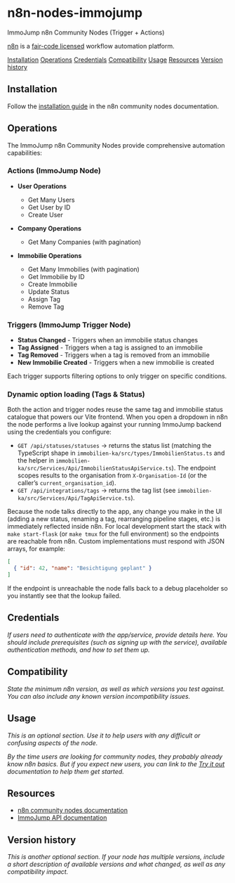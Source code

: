 # n8n-nodes-immojump

ImmoJump n8n Community Nodes (Trigger + Actions)

[n8n](https://n8n.io/) is a [fair-code licensed](https://docs.n8n.io/reference/license/) workflow automation platform.

[Installation](#installation)
[Operations](#operations)
[Credentials](#credentials)
[Compatibility](#compatibility)
[Usage](#usage)
[Resources](#resources)
[Version history](#version-history)

## Installation

Follow the [installation guide](https://docs.n8n.io/integrations/community-nodes/installation/) in the n8n community nodes documentation.

## Operations

The ImmoJump n8n Community Nodes provide comprehensive automation capabilities:

### Actions (ImmoJump Node)
* **User Operations**
  - Get Many Users
  - Get User by ID
  - Create User

* **Company Operations**
  - Get Many Companies (with pagination)

* **Immobilie Operations**
  - Get Many Immobilies (with pagination)
  - Get Immobilie by ID
  - Create Immobilie
  - Update Status
  - Assign Tag
  - Remove Tag

### Triggers (ImmoJump Trigger Node)
* **Status Changed** - Triggers when an immobilie status changes
* **Tag Assigned** - Triggers when a tag is assigned to an immobilie
* **Tag Removed** - Triggers when a tag is removed from an immobilie
* **New Immobilie Created** - Triggers when a new immobilie is created

Each trigger supports filtering options to only trigger on specific conditions.

### Dynamic option loading (Tags & Status)

Both the action and trigger nodes reuse the same tag and immobilie status catalogue that powers our Vite frontend. When you open a dropdown in n8n the node performs a live lookup against your running ImmoJump backend using the credentials you configure:

- `GET /api/statuses/statuses` → returns the status list (matching the TypeScript shape in `immobilien-ka/src/types/ImmobilienStatus.ts` and the helper in `immobilien-ka/src/Services/Api/ImmobilienStatusApiService.ts`). The endpoint scopes results to the organisation from `X-Organisation-Id` (or the caller’s `current_organisation_id`).
- `GET /api/integrations/tags` → returns the tag list (see `immobilien-ka/src/Services/Api/TagApiService.ts`).

Because the node talks directly to the app, any change you make in the UI (adding a new status, renaming a tag, rearranging pipeline stages, etc.) is immediately reflected inside n8n. For local development start the stack with `make start-flask` (or `make tmux` for the full environment) so the endpoints are reachable from n8n. Custom implementations must respond with JSON arrays, for example:

```json
[
  { "id": 42, "name": "Besichtigung geplant" }
]
```

If the endpoint is unreachable the node falls back to a debug placeholder so you instantly see that the lookup failed.

## Credentials

_If users need to authenticate with the app/service, provide details here. You should include prerequisites (such as signing up with the service), available authentication methods, and how to set them up._

## Compatibility

_State the minimum n8n version, as well as which versions you test against. You can also include any known version incompatibility issues._

## Usage

_This is an optional section. Use it to help users with any difficult or confusing aspects of the node._

_By the time users are looking for community nodes, they probably already know n8n basics. But if you expect new users, you can link to the [Try it out](https://docs.n8n.io/try-it-out/) documentation to help them get started._

## Resources

* [n8n community nodes documentation](https://docs.n8n.io/integrations/#community-nodes)
* [ImmoJump API documentation](https://docs.immojump.com/)

## Version history

_This is another optional section. If your node has multiple versions, include a short description of available versions and what changed, as well as any compatibility impact._

